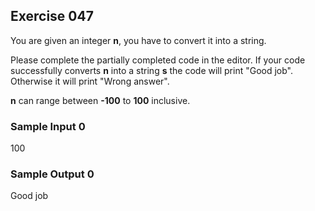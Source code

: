 ## Exercise 047

You are given an integer **n**, you have to convert it into a string.

Please complete the partially completed code in the editor. If your code successfully converts **n** into a string **s** the code will print "Good job". Otherwise it will print "Wrong answer".

**n** can range between **-100** to **100** inclusive.

### Sample Input 0

100

### Sample Output 0

Good job
